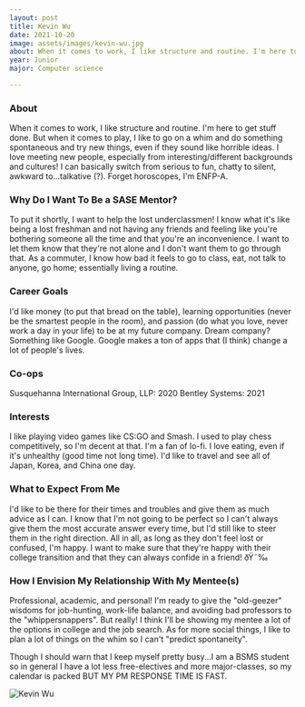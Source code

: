 ```yaml
---
layout: post
title: Kevin Wu 
date: 2021-10-20
image: assets/images/kevin-wu.jpg
about: When it comes to work, I like structure and routine. I'm here to get stuff done. But when it comes to play, I like to go on a whim and do something spontaneous and try new things, even if they sound like horrible ideas. I love meeting new people, especially from interesting/different backgrounds and cultures! I can basically switch from serious to fun, chatty to silent, awkward to...talkative (?). Forget horoscopes, I'm ENFP-A.
year: Junior
major: Computer science

---
```


### About

When it comes to work, I like structure and routine. I'm here to get stuff done. But when it comes to play, I like to go on a whim and do something spontaneous and try new things, even if they sound like horrible ideas. I love meeting new people, especially from interesting/different backgrounds and cultures! I can basically switch from serious to fun, chatty to silent, awkward to...talkative (?). Forget horoscopes, I'm ENFP-A.

### Why Do I Want To Be a SASE Mentor?

To put it shortly, I want to help the lost underclassmen! I know what it's like being a lost freshman and not having any friends and feeling like you're bothering someone all the time and that you're an inconvenience. I want to let them know that they're not alone and I don't want them to go through that. As a commuter, I know how bad it feels to go to class, eat, not talk to anyone, go home; essentially living a routine.

### Career Goals

I'd like money (to put that bread on the table), learning opportunities (never be the smartest people in the room), and passion (do what you love, never work a day in your life) to be at my future company. Dream company? Something like Google. Google makes a ton of apps that (I think) change a lot of people's lives. 

### Co-ops

Susquehanna International Group, LLP: 2020
Bentley Systems: 2021


### Interests

I like playing video games like CS:GO and Smash. I used to play chess competitively, so I'm decent at that. I'm a fan of lo-fi. I love eating, even if it's unhealthy (good time not long time). I'd like to travel and see all of Japan, Korea, and China one day.

### What to Expect From Me

I'd like to be there for their times and troubles and give them as much advice as I can. I know that I'm not going to be perfect so I can't always give them the most accurate answer every time, but I'd still like to steer them in the right direction. All in all, as long as they don't feel lost or confused, I'm happy. I want to make sure that they're happy with their college transition and that they can always confide in a friend! ðŸ˜‰

### How I Envision My Relationship With My Mentee(s) 

Professional, academic, and personal! I'm ready to give the "old-geezer" wisdoms for job-hunting, work-life balance, and avoiding bad professors to the "whippersnappers". But really! I think I'll be showing my mentee a lot of the options in college and the job search. As for more social things, I like to plan a lot of things on the whim so I can't "predict spontaneity".

Though I should warn that I keep myself pretty busy...I am a BSMS student so in general I have a lot less free-electives and more major-classes, so my calendar is packed BUT MY PM RESPONSE TIME IS FAST.

<div class="text-center my-5">
    <img src="{ ../kevin-wu.jpg | absolute_url }" alt="Kevin Wu" class="rounded post-img" />
</div>
